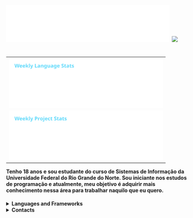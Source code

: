 <h1>
  <img src="https://raw.githubusercontent.com/mtzdantas/mtzdantas/master/name.svg" alt="Mateus Dantas">
  <img src="https://media.giphy.com/media/hhut7D136GMQU/giphy.gif" width="70">
</h1>

<table align="right">
  <tr>
    <td>
      <img height='135' src='https://raw.githubusercontent.com/mtzdantas/mtzdantas/master/images/wakatime_weekly_language_stats.svg'>
    </td>
  </tr>
  <tr>
    <td>
      <img height='135' src='https://raw.githubusercontent.com/mtzdantas/mtzdantas/master/images/wakatime_weekly_project_stats.svg'>  
    </td>
  </tr>
</table>

<h4 align="left">
Tenho 18 anos e sou estudante do curso de Sistemas de Informação da Universidade Federal do Rio Grande do Norte. Sou iniciante nos estudos de programação e atualmente, meu objetivo é adquirir mais conhecimento nessa área para trabalhar naquilo que eu quero.
</h5>

<details>
  <summary><b>Languages and Frameworks</b></summary> 
  <br>
  &nbsp; &nbsp; <a href="https://www.python.org/" title="Python"><img src="https://img.shields.io/badge/python-3670A0?style=for-the-badge&logo=python&logoColor=ffdd54"></a>
  <a href="https://www.w3.org/TR/html5/" title="HTML5"><img src="https://img.shields.io/badge/html5-%23E34F26.svg?style=for-the-badge&logo=html5&logoColor=white"></a>
  <a href="https://en.wikipedia.org/wiki/C_(programming_language)" title="C"><img src="https://img.shields.io/badge/c-%2300599C.svg?style=for-the-badge&logo=c&logoColor=white"></a>  
</details>

<details>
  <summary><b>Contacts</b></summary> 
  <br>
  &nbsp; &nbsp; <a href="https://www.instagram.com/mateusdantass/" title="Instagram"><img src="https://img.shields.io/badge/Instagram-%23E4405F.svg?style=for-the-badge&logo=Instagram&logoColor=white"></a>
  <a href="https://br.linkedin.com/" title="LinkedIn"><img src="https://img.shields.io/badge/linkedin-%230077B5.svg?style=for-the-badge&logo=linkedin&logoColor=white"></a>
</details>
